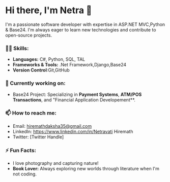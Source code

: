 # Hi there, I'm Netra 👋

I'm a passionate software developer with expertise in ASP.NET MVC,Python & Base24. I'm always eager to learn new technologies and contribute to open-source projects.

### 👨‍💻 Skills:
- **Languages:** C#, Python, SQL, TAL
- **Frameworks & Tools:** .Net Framework,Django,Base24
- **Version Control**:Git,GitHub

### 🌱 Currently working on:
- Base24 Project: Specializing in **Payment Systems**, **ATM/POS Transactions**, and "Financial Application Developement**.

### 📫 How to reach me:
- Email: hiremathdaksha35@gmail.com
- LinkedIn: https://www.linkedin.com/in/Netravati Hiremath
- Twitter: [Twitter Handle]

### ⚡ Fun Facts:
- I love photography and capturing nature!
- **Book Lover:** Always exploring new worlds through literature when I'm not coding.
